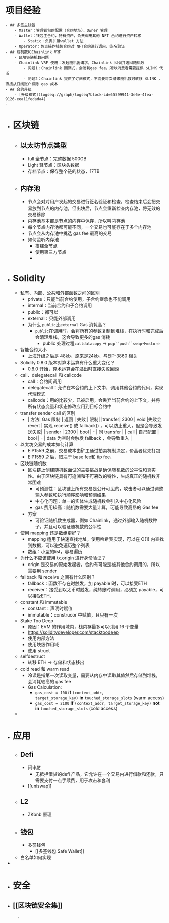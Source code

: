 # 项目经验
	- ## 多签主钱包
		- Master：管理钱包的配置（合约地址），Owner 管理
		- Wallet：钱包主合约，持有资产，负责调用其他 NFT 合约进行资产转移
			- Static：负责扩展wallet 方法
		- Operator：负责操作钱包合约对 NFT合约进行调用，签名验证
	- ## 随机数和Chainlink VRF
		- 区块链随机数问题
		- Chainlink VRF 使用：发起随机器请求，Chainlink 回调并返回随机数
			- 问题1：Chainlink 回调式，会消耗gas fee，所以消费者需要提供 $LINK 代币
			- 问题2：Chainlink 提供了订阅模式，不需要每次请求随机数时转移 $LINK ，直接从订阅账户扣除 gas 成本
	- ## 合约升级
		- [升级模式](logseq://graph/logseq?block-id=65599941-3e6e-4fea-9126-eea11fedada4)
	-
- # 区块链
	- ## 以太坊节点类型
		- full 全节点：完整数据 500GB
		- Light 轻节点：区块头数据
		- 存档节点：保存整个链的状态，17TB
	- ## 内存池
		- 节点会对对用户发起的交易进行签名验证和检查，检查结束后会把交易放到节点的内存池，但出块后，节点会重新检查内存池，将无效的交易移除
		- 内存池基本都是节点的内存中保存，所以叫内存池
		- 每个节点内存池都可能不同，一个交易也可能存在于多个内存池
		- 节点会从内存池中挑选 gas fee 最高的交易
		- 如何监听内存池
			- 搭建全节点
			- 使用第三方节点
			-
- # Solidity
	- 私有、内部、公共和外部函数之间的区别
		- private：只能当前合约使用，子合约继承也不能调用
		- internal：当前合约和子合约调用
		- public：都可以
		- external：只能外部调用
		- 为什么 `public`比`external` Gas 消耗高？
			- `public`在调用时，会将所有的参数复制到堆栈，在执行时和完成后会清理堆栈，这会导致更多的gas 消耗
				- public 处理过程`calldatacopy` -> `pop``push``swap`->`mstore`
	- 智能合约大小
		- 上海升级之后是 48kb，原来是24kb，与EIP-3860 相关
	- Solidity 0.8.0 版本对算术运算有什么重大变化？
		- 0.8.0 开始，算术运算会在溢出时直接失败回滚
	- call、delegatecall 和 callcode
		- call：合约间调用
		- delegatecall：允许在本合约的上下文中，调用其他合约的代码，实现代理模式
		- callcode：用的比较少，已被启用，会丢弃当前合约的上下文，并将所有状态变量和状态修改应用到目标合约中
	- transfer sender call 的区别
		- | 方法| Gas 限制 | 返回 | 失败 | 限制|
		  |transfer| 2300 | void |失败会 revert | 实现 receive() 或 fallback() ，可以防止重入，但是会导致发送失败|
		  | sender | 2300 | bool | -  | 同 transfer |
		  | call | 自己配置 | bool | - | data 为空时会触发 fallback ，会导致重入 |
	- 以太坊交易的成本如何计算
		- EIP1559 之前，交易成本由矿工通过拍卖机制决定，价高者优先打包
		- EIP1559 之后，取决于 base fee和 tip fee，
	- 区块链随机数
		- 区块链上创建随机数面试的主要挑战是确保随机数的公平性和真实性。由于区块链具有可追溯和不可篡改的特性，生成真正的随机数非常困难
			- 可预测性：区块链上所有交易是公开可见的，攻击者可以通过调整输入参数和执行顺序影响和预测结果
			- 中心化问题：单一的实体生成随机数会引入中心化风险
			- gas 费用较高：随机数需要大量计算，可能导致高昂的 Gas fee
		- 方案
			- 可验证随机数生成器，例如 Chainlink，通过外部输入随机数种子，并且可以验证随机数的公平性
	- 使用 mapping 还是数组更好？
		- mapping 适用于快速查找地址，使用哈希表实现，可以在 O(1) 内查找到数据，可以避免遍历整个列表
		- 数组：小型的list，容易遍历
	- 为什么不应该使用 tx.origin 进行身份验证？
		- origin 是交易的原始发起者，合约有可能是被其他合约调用的，所以需要用 sender
	- fallback 和 receive 之间有什么区别？
		- fallback：函数不存在时触发，加 payable 时，可以接受ETH
		- receiver：接受到以太币时触发，纯转账时调用，必须加 payable，可以接受ETH、
	- constant 和 immutable
		- constant：声明时赋值
		- immutable：construcor 中赋值，且只有一次
	- Stake Too Deep
		- 原因：EVM 的作用域内，栈内存最多可以引用 16 个变量
		- https://soliditydeveloper.com/stacktoodeep
		- 使用内部方法
		- 使用块级作用域
		- 使用 struct
	- selfdestruct
		- 转移 ETH → 存储和状态移出
	- cold read 和 warm read
		- 冷读是指第一次读取变量，需要从内存中读取其值然后存储到堆栈，会消耗较高的 gas fee
		- Gas Calculation:
			- `gas_cost = 100` **if** `(context_addr, target_storage_key)` **in** `touched_storage_slots` (warm access)
			- `gas_cost = 2100` **if** `(context_addr, target_storage_key)` **not in** `touched_storage_slots` (cold access)
	-
- # 应用
	- ## Defi
		- 闪电贷
			- 无抵押借贷的defi 产品，它允许在一个交易内进行借款和还款，只需要支付一点手续费，用于攻击和套利
		- [[uniswap]]
	- ## L2
		- ZKbnb 原理
	- ## 钱包
		- 多签钱包
			- [[多签钱包 Safe Wallet]]
	- 白名单如何实现
-
- # 安全
- [[区块链安全集]]
	-
		-